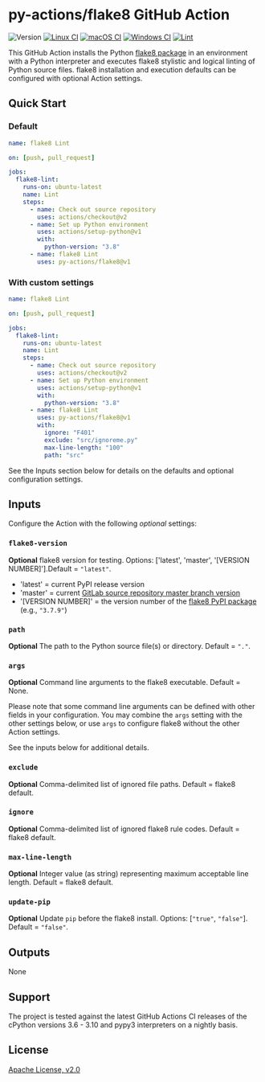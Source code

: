 # py-actions/flake8 GitHub Action

![Version](https://img.shields.io/github/v/release/py-actions/flake8?sort=semver)
[![Linux CI](https://github.com/py-actions/flake8/workflows/Linux%20CI/badge.svg)](https://github.com/py-actions/flake8/actions?query=workflow%3A%22Linux+CI%22)
[![macOS CI](https://github.com/py-actions/flake8/workflows/macOS%20CI/badge.svg)](https://github.com/py-actions/flake8/actions?query=workflow%3A%22macOS+CI%22)
[![Windows CI](https://github.com/py-actions/flake8/workflows/Windows%20CI/badge.svg)](https://github.com/py-actions/flake8/actions?query=workflow%3A%22Windows+CI%22)
[![Lint](https://github.com/py-actions/flake8/workflows/Lint/badge.svg)](https://github.com/py-actions/flake8/actions?query=workflow%3ALint)

This GitHub Action installs the Python [flake8 package](https://pypi.org/project/flake8/) in an environment with a Python interpreter and executes flake8 stylistic and logical linting of Python source files.  flake8 installation and execution defaults can be configured with optional Action settings.

## Quick Start

### Default

```yaml
name: flake8 Lint

on: [push, pull_request]

jobs:
  flake8-lint:
    runs-on: ubuntu-latest
    name: Lint
    steps:
      - name: Check out source repository
        uses: actions/checkout@v2
      - name: Set up Python environment
        uses: actions/setup-python@v1
        with:
          python-version: "3.8"
      - name: flake8 Lint
        uses: py-actions/flake8@v1
```

### With custom settings

```yaml
name: flake8 Lint

on: [push, pull_request]

jobs:
  flake8-lint:
    runs-on: ubuntu-latest
    name: Lint
    steps:
      - name: Check out source repository
        uses: actions/checkout@v2
      - name: Set up Python environment
        uses: actions/setup-python@v1
        with:
          python-version: "3.8"
      - name: flake8 Lint
        uses: py-actions/flake8@v1
        with:
          ignore: "F401"
          exclude: "src/ignoreme.py"
          max-line-length: "100"
          path: "src"
```

See the Inputs section below for details on the defaults and optional configuration settings.

## Inputs

Configure the Action with the following *optional* settings:

### `flake8-version`

**Optional** flake8 version for testing. Options: ['latest', 'master', '[VERSION NUMBER]'].Default = `"latest"`.

- 'latest' = current PyPI release version
- 'master' = current [GitLab source repository master branch version](https://gitlab.com/pycqa/flake8)
- '[VERSION NUMBER]' = the version number of the [flake8 PyPI package](https://pypi.org/project/flake8/) (e.g., `"3.7.9"`)

### `path`

**Optional** The path to the Python source file(s) or directory. Default = `"."`.

### `args`

**Optional** Command line arguments to the flake8 executable. Default = None.

Please note that some command line arguments can be defined with other fields in your configuration.  You may combine the `args` setting with the other settings below, or use `args` to configure flake8 without the other Action settings.

See the inputs below for additional details.

### `exclude`

**Optional** Comma-delimited list of ignored file paths. Default = flake8 default.

### `ignore`

**Optional** Comma-delimited list of ignored flake8 rule codes. Default = flake8 default.

### `max-line-length`

**Optional** Integer value (as string) representing maximum acceptable line length. Default = flake8 default.

### `update-pip`

**Optional** Update `pip` before the flake8 install. Options: [`"true"`, `"false"`]. Default = `"false"`.

## Outputs

None

## Support

The project is tested against the latest GitHub Actions CI releases of the cPython versions 3.6 - 3.10 and pypy3 interpreters on a nightly basis.

## License

[Apache License, v2.0](LICENSE)
